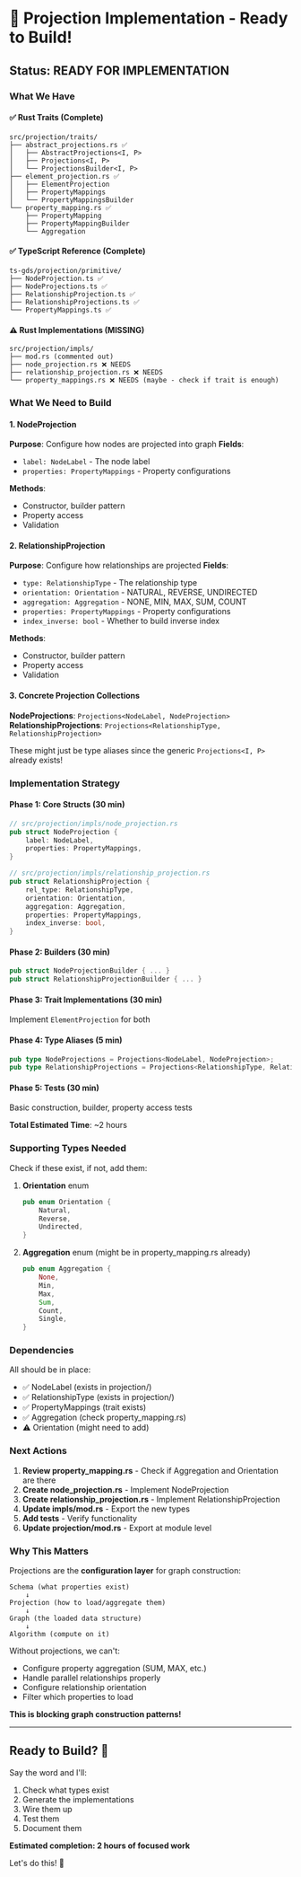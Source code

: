 # 🎯 Projection Implementation - Ready to Build!

## Status: READY FOR IMPLEMENTATION

### What We Have

#### ✅ Rust Traits (Complete)
```
src/projection/traits/
├── abstract_projections.rs ✅
│   ├── AbstractProjections<I, P>
│   ├── Projections<I, P>
│   └── ProjectionsBuilder<I, P>
├── element_projection.rs ✅
│   ├── ElementProjection
│   ├── PropertyMappings
│   └── PropertyMappingsBuilder
└── property_mapping.rs ✅
    ├── PropertyMapping
    ├── PropertyMappingBuilder
    └── Aggregation
```

#### ✅ TypeScript Reference (Complete)
```
ts-gds/projection/primitive/
├── NodeProjection.ts ✅
├── NodeProjections.ts ✅
├── RelationshipProjection.ts ✅
├── RelationshipProjections.ts ✅
└── PropertyMappings.ts ✅
```

#### ⚠️  Rust Implementations (MISSING)
```
src/projection/impls/
├── mod.rs (commented out)
├── node_projection.rs ❌ NEEDS
├── relationship_projection.rs ❌ NEEDS
└── property_mappings.rs ❌ NEEDS (maybe - check if trait is enough)
```

### What We Need to Build

#### 1. NodeProjection

**Purpose**: Configure how nodes are projected into graph
**Fields**:
- `label: NodeLabel` - The node label
- `properties: PropertyMappings` - Property configurations

**Methods**:
- Constructor, builder pattern
- Property access
- Validation

#### 2. RelationshipProjection

**Purpose**: Configure how relationships are projected
**Fields**:
- `type: RelationshipType` - The relationship type
- `orientation: Orientation` - NATURAL, REVERSE, UNDIRECTED
- `aggregation: Aggregation` - NONE, MIN, MAX, SUM, COUNT
- `properties: PropertyMappings` - Property configurations
- `index_inverse: bool` - Whether to build inverse index

**Methods**:
- Constructor, builder pattern
- Property access
- Validation

#### 3. Concrete Projection Collections

**NodeProjections**: `Projections<NodeLabel, NodeProjection>`
**RelationshipProjections**: `Projections<RelationshipType, RelationshipProjection>`

These might just be type aliases since the generic `Projections<I, P>` already exists!

### Implementation Strategy

#### Phase 1: Core Structs (30 min)
```rust
// src/projection/impls/node_projection.rs
pub struct NodeProjection {
    label: NodeLabel,
    properties: PropertyMappings,
}

// src/projection/impls/relationship_projection.rs
pub struct RelationshipProjection {
    rel_type: RelationshipType,
    orientation: Orientation,
    aggregation: Aggregation,
    properties: PropertyMappings,
    index_inverse: bool,
}
```

#### Phase 2: Builders (30 min)
```rust
pub struct NodeProjectionBuilder { ... }
pub struct RelationshipProjectionBuilder { ... }
```

#### Phase 3: Trait Implementations (30 min)
Implement `ElementProjection` for both

#### Phase 4: Type Aliases (5 min)
```rust
pub type NodeProjections = Projections<NodeLabel, NodeProjection>;
pub type RelationshipProjections = Projections<RelationshipType, RelationshipProjection>;
```

#### Phase 5: Tests (30 min)
Basic construction, builder, property access tests

**Total Estimated Time**: ~2 hours

### Supporting Types Needed

Check if these exist, if not, add them:

1. **Orientation** enum
   ```rust
   pub enum Orientation {
       Natural,
       Reverse,
       Undirected,
   }
   ```

2. **Aggregation** enum (might be in property_mapping.rs already)
   ```rust
   pub enum Aggregation {
       None,
       Min,
       Max,
       Sum,
       Count,
       Single,
   }
   ```

### Dependencies

All should be in place:
- ✅ NodeLabel (exists in projection/)
- ✅ RelationshipType (exists in projection/)
- ✅ PropertyMappings (trait exists)
- ✅ Aggregation (check property_mapping.rs)
- ⚠️  Orientation (might need to add)

### Next Actions

1. **Review property_mapping.rs** - Check if Aggregation and Orientation are there
2. **Create node_projection.rs** - Implement NodeProjection
3. **Create relationship_projection.rs** - Implement RelationshipProjection
4. **Update impls/mod.rs** - Export the new types
5. **Add tests** - Verify functionality
6. **Update projection/mod.rs** - Export at module level

### Why This Matters

Projections are the **configuration layer** for graph construction:

```
Schema (what properties exist)
    ↓
Projection (how to load/aggregate them)
    ↓
Graph (the loaded data structure)
    ↓
Algorithm (compute on it)
```

Without projections, we can't:
- Configure property aggregation (SUM, MAX, etc.)
- Handle parallel relationships properly
- Configure relationship orientation
- Filter which properties to load

**This is blocking graph construction patterns!**

---

## Ready to Build? 🚀

Say the word and I'll:
1. Check what types exist
2. Generate the implementations
3. Wire them up
4. Test them
5. Document them

**Estimated completion: 2 hours of focused work**

Let's do this! 🎯
